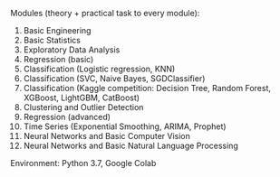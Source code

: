 Modules (theory + practical task to every module):
1. Basic Engineering
2. Basic Statistics
3. Exploratory Data Analysis
4. Regression (basic)
5. Classification (Logistic regression, KNN)
6. Classification (SVC, Naive Bayes, SGDClassifier)
7. Classification (Kaggle competition: Decision Tree, Random Forest, XGBoost, LightGBM, CatBoost)
8. Clustering and Outlier Detection
9. Regression (advanced)
10. Time Series (Exponential Smoothing, ARIMA, Prophet) 
11. Neural Networks and Basic Computer Vision
12. Neural Networks and Basic Natural Language Processing

Environment: Python 3.7, Google Colab
